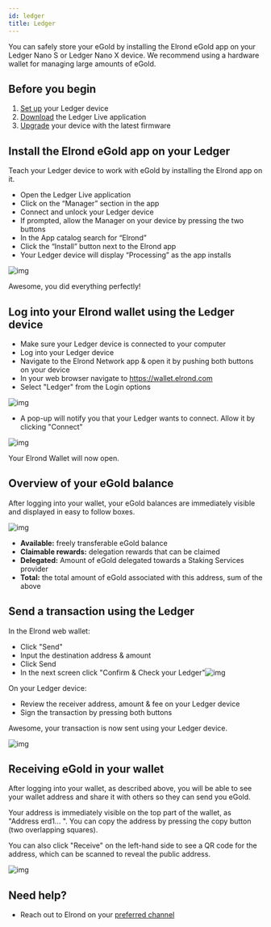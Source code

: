 ```yaml
---
id: ledger
title: Ledger
---
```


You can safely store your eGold by installing the Elrond eGold app on your Ledger Nano S or Ledger Nano X device. We recommend using a hardware wallet for managing large amounts of eGold.

## Before you begin‌

1. [Set up](https://support.ledger.com/hc/en-us/articles/360000613793) your Ledger device
2. [Download](https://www.ledger.com/ledger-live/download) the Ledger Live application
3. [Upgrade](https://support.ledger.com/hc/en-us/articles/360002731113) your device with the latest firmware‌

## **Install the Elrond eGold app on your Ledger**‌

Teach your Ledger device to work with eGold by installing the Elrond app on it.‌

- Open the Ledger Live application
- Click on the “Manager” section in the app
- Connect and unlock your Ledger device
- If prompted, allow the Manager on your device by pressing the two buttons
- In the App catalog search for “Elrond”
- Click the “Install” button next to the Elrond app
- Your Ledger device will display “Processing” as the app installs

![img](https://gblobscdn.gitbook.com/assets%2F-LhHlNldCYgbyqXEGXUS%2F-MIJ_-qiYVWEus-jzmZK%2F-MIJ_axFeyPBUDa-t7Qq%2Fimage.png?alt=media&token=eb949ec0-6ca2-4f5e-be17-eaf0c39597a6)

Awesome, you did everything perfectly!

## Log into your Elrond wallet using the Ledger device

- Make sure your Ledger device is connected to your computer
- Log into your Ledger device
- Navigate to the Elrond Network app & open it by pushing both buttons on your device
- In your web browser navigate to https://wallet.elrond.com
- Select "Ledger" from the Login options

![img](https://gblobscdn.gitbook.com/assets%2F-LhHlNldCYgbyqXEGXUS%2F-MI5JAYXn9jokqVnl7aI%2F-MI5JifH2jrhG3rIhfg2%2Fimage.png?alt=media&token=40c6f537-d40b-4978-9541-9d77fb28bffc)

- A pop-up will notify you that your Ledger wants to connect. Allow it by clicking "Connect"

![img](https://gblobscdn.gitbook.com/assets%2F-LhHlNldCYgbyqXEGXUS%2F-MIJYD3eLB-qPT94-W4_%2F-MIJYe-r2OH3LpNU-jiT%2Fimage.png?alt=media&token=76c1200c-bd7f-43f1-9f90-9b601281e0ce)

Your Elrond Wallet will now open.‌

## Overview of your eGold balance‌

After logging into your wallet, your eGold balances are immediately visible and displayed in easy to follow boxes.

![img](https://gblobscdn.gitbook.com/assets%2F-LhHlNldCYgbyqXEGXUS%2F-MIJYD3eLB-qPT94-W4_%2F-MIJYlxGgxH4x073-b4V%2Fimage.png?alt=media&token=d38c3ca0-e3c4-4c1e-acb2-b5daa363eefc)

- **Available:** freely transferable eGold balance
- **Claimable rewards:** delegation rewards that can be claimed
- **Delegated:** Amount of eGold delegated towards a Staking Services provider
- **Total:** the total amount of eGold associated with this address, sum of the above‌

## Send a transaction using the Ledger‌

In the Elrond web wallet:‌

- Click "Send"
- Input the destination address & amount
- Click Send
- In the next screen click "Confirm & Check your Ledger"![img](https://gblobscdn.gitbook.com/assets%2F-LhHlNldCYgbyqXEGXUS%2F-MI5JAYXn9jokqVnl7aI%2F-MI5MRSP5Hr0xnWlvraG%2Fimage.png?alt=media&token=b9ab1681-5c9a-4ceb-a5ee-d32d8b56639c)

On your Ledger device:‌

- Review the receiver address, amount & fee on your Ledger device
- Sign the transaction by pressing both buttons‌

Awesome, your transaction is now sent using your Ledger device.

![img](https://gblobscdn.gitbook.com/assets%2F-LhHlNldCYgbyqXEGXUS%2F-MI5JAYXn9jokqVnl7aI%2F-MI5McKfmRDXK9_8Bkn2%2Fimage.png?alt=media&token=f2809457-70ed-48fc-9036-d86a625da01a)

## **Receiving eGold in your wallet**‌

After logging into your wallet, as described above, you will be able to see your wallet address and share it with others so they can send you eGold.‌

Your address is immediately visible on the top part of the wallet, as "Address erd1... ". You can copy the address by pressing the copy button (two overlapping squares). ‌

You can also click "Receive" on the left-hand side to see a QR code for the address, which can be scanned to reveal the public address.

![img](https://gblobscdn.gitbook.com/assets%2F-LhHlNldCYgbyqXEGXUS%2F-MIJYD3eLB-qPT94-W4_%2F-MIJYv-OyKPBpE3IX1Zb%2Fimage.png?alt=media&token=f2897077-834a-43b2-a22f-ce4687faa1fe)

## **Need help?**‌

- Reach out to Elrond on your [preferred channel](https://linktr.ee/Elrond)
